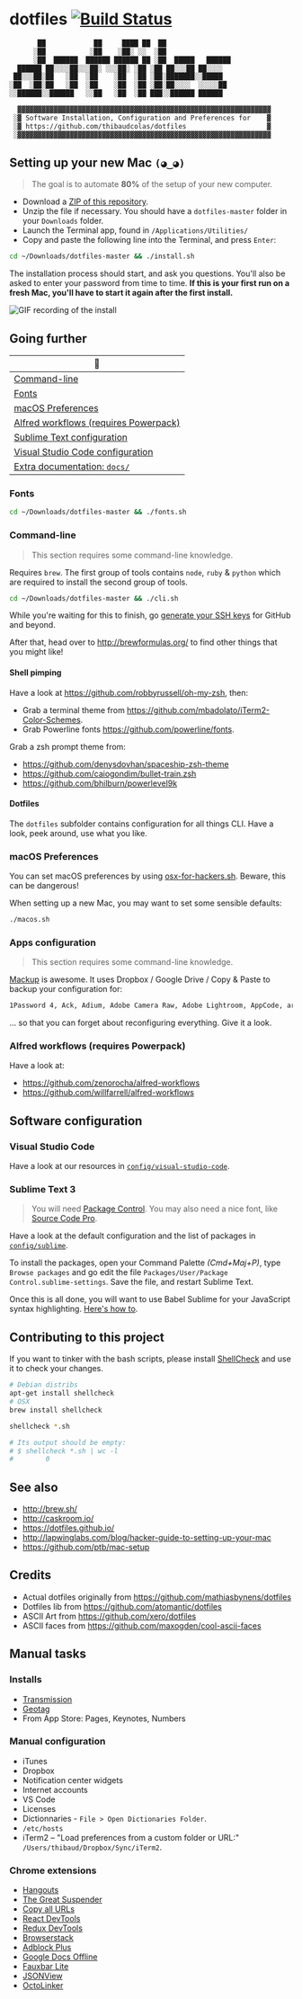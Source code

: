 # dotfiles [![Build Status](https://img.shields.io/travis/thibaudcolas/dotfiles.svg?style=flat-square)](https://travis-ci.org/thibaudcolas/dotfiles)

```txt
       ██            ██     ████ ██  ██
      ░██           ░██    ░██░ ░░  ░██
      ░██  ██████  ██████ ██████ ██ ░██  █████   ██████
  ██████ ██░░░░██░░░██░ ░░░██░ ░██ ░██ ██░░░██ ██░░░░
 ██░░░██░██   ░██  ░██    ░██  ░██ ░██░███████░░█████
░██  ░██░██   ░██  ░██    ░██  ░██ ░██░██░░░░  ░░░░░██
░░██████░░██████   ░░██   ░██  ░██ ███░░██████ ██████

  ▓▓▓▓▓▓▓▓▓▓▓▓▓▓▓▓▓▓▓▓▓▓▓▓▓▓▓▓▓▓▓▓▓▓▓▓▓▓▓▓▓▓▓▓▓▓▓▓▓▓▓▓▓▓▓▓▓▓▓▓▓▓▓
 ░▓ Software Installation, Configuration and Preferences for    ▓
 ░▓ https://github.com/thibaudcolas/dotfiles                    ▓
 ░▓▓▓▓▓▓▓▓▓▓▓▓▓▓▓▓▓▓▓▓▓▓▓▓▓▓▓▓▓▓▓▓▓▓▓▓▓▓▓▓▓▓▓▓▓▓▓▓▓▓▓▓▓▓▓▓▓▓▓▓▓▓▓
```

## Setting up your new Mac `(◕‿◕)`

> The goal is to automate **80%** of the setup of your new computer.

* Download a [ZIP of this repository](https://github.com/thibaudcolas/dotfiles/archive/master.zip).
* Unzip the file if necessary. You should have a `dotfiles-master` folder in your `Downloads` folder.
* Launch the Terminal app, found in `/Applications/Utilities/`
* Copy and paste the following line into the Terminal, and press `Enter`:

```bash
cd ~/Downloads/dotfiles-master && ./install.sh
```

The installation process should start, and ask you questions. You'll also be asked to enter your password from time to time. **If this is your first run on a fresh Mac, you'll have to start it again after the first install.**

![GIF recording of the install](docs/install-recording.gif)

## Going further

| :book:                                                                        |
| ----------------------------------------------------------------------------- |
| [Command-line](#command-line)                                                 |
| [Fonts](#fonts)                                                               |
| [macOS Preferences](#macos-preferences)                                       |
| [Alfred workflows (requires Powerpack)](#alfred-workflows-requires-powerpack) |
| [Sublime Text configuration](#sublime-text-3)                                 |
| [Visual Studio Code configuration](/config/visual-studio-code/)               |
| [Extra documentation: `docs/`](docs/)                                         |

### Fonts

```bash
cd ~/Downloads/dotfiles-master && ./fonts.sh
```

### Command-line

> This section requires some command-line knowledge.

Requires `brew`. The first group of tools contains `node`, `ruby` & `python` which are required to install the second group of tools.

```bash
cd ~/Downloads/dotfiles-master && ./cli.sh
```

While you're waiting for this to finish, go [generate your SSH keys](https://help.github.com/articles/generating-ssh-keys/) for GitHub and beyond.

After that, head over to http://brewformulas.org/ to find other things that you might like!

#### Shell pimping

Have a look at https://github.com/robbyrussell/oh-my-zsh, then:

* Grab a terminal theme from https://github.com/mbadolato/iTerm2-Color-Schemes.
* Grab Powerline fonts https://github.com/powerline/fonts.

Grab a zsh prompt theme from:

* https://github.com/denysdovhan/spaceship-zsh-theme
* https://github.com/caiogondim/bullet-train.zsh
* https://github.com/bhilburn/powerlevel9k

#### Dotfiles

The `dotfiles` subfolder contains configuration for all things CLI. Have a look, peek around, use what you like.

### macOS Preferences

You can set macOS preferences by using [osx-for-hackers.sh](https://gist.github.com/brandonb927/3195465). Beware, this can be dangerous!

When setting up a new Mac, you may want to set some sensible defaults:

```bash
./macos.sh
```

### Apps configuration

> This section requires some command-line knowledge.

[Mackup](https://github.com/lra/mackup) is awesome. It uses Dropbox / Google Drive / Copy & Paste to backup your configuration for:

```txt
1Password 4, Ack, Adium, Adobe Camera Raw, Adobe Lightroom, AppCode, aria2c, Arara, Artistic Style, Arm, asciinema, Aspell, Atom, AusKey, Autokey, Awareness, AWS Command Line Interface, Microsoft Azure CLI, Bartender, Bash it, Bash, BetterSnapTool, BetterTouchTool, BibDesk, Billings Pro Server Admin, Bitchx, Boto, Brackets, Bundler, Byobu, Caffeine, Cartographica, Charles, Chef, Chicken, Clementine, ClipMenu, CloudApp, Coda 2... and more
```

... so that you can forget about reconfiguring everything. Give it a look.

### Alfred workflows (requires Powerpack)

Have a look at:

* https://github.com/zenorocha/alfred-workflows
* https://github.com/willfarrell/alfred-workflows

## Software configuration

### Visual Studio Code

Have a look at our resources in [`config/visual-studio-code`](config/visual-studio-code).

### Sublime Text 3

> You will need [Package Control](https://packagecontrol.io/). You may also need a nice font, like [Source Code Pro](https://github.com/adobe-fonts/source-code-pro).

Have a look at the default configuration and the list of packages in [`config/sublime`](config/sublime).

To install the packages, open your Command Palette _(Cmd+Maj+P)_, type `Browse packages` and go edit the file `Packages/User/Package Control.sublime-settings`. Save the file, and restart Sublime Text.

Once this is all done, you will want to use Babel Sublime for your JavaScript syntax highlighting. [Here's how to](https://github.com/babel/babel-sublime#setting-as-the-default-syntax).

## Contributing to this project

If you want to tinker with the bash scripts, please install [ShellCheck](https://github.com/koalaman/shellcheck) and use it to check your changes.

```bash
# Debian distribs
apt-get install shellcheck
# OSX
brew install shellcheck

shellcheck *.sh

# Its output should be empty:
# $ shellcheck *.sh | wc -l
#        0
```

## See also

* http://brew.sh/
* http://caskroom.io/
* https://dotfiles.github.io/
* http://lapwinglabs.com/blog/hacker-guide-to-setting-up-your-mac
* https://github.com/ptb/mac-setup

## Credits

* Actual dotfiles originally from https://github.com/mathiasbynens/dotfiles
* Dotfiles lib from https://github.com/atomantic/dotfiles
* ASCII Art from https://github.com/xero/dotfiles
* ASCII faces from https://github.com/maxogden/cool-ascii-faces

## Manual tasks

### Installs

* [Transmission](https://transmissionbt.com/)
* [Geotag](http://geotag.sourceforge.net/)
* From App Store: Pages, Keynotes, Numbers

### Manual configuration

* iTunes
* Dropbox
* Notification center widgets
* Internet accounts
* VS Code
* Licenses
* Dictionnaries - `File > Open Dictionaries Folder`.
* `/etc/hosts`
* iTerm2 – "Load preferences from a custom folder or URL:" `/Users/thibaud/Dropbox/Sync/iTerm2`.

### Chrome extensions

* [Hangouts](https://chrome.google.com/webstore/detail/google-hangouts/nckgahadagoaajjgafhacjanaoiihapd?hl=en-US)
* [The Great Suspender](https://chrome.google.com/webstore/detail/the-great-suspender/klbibkeccnjlkjkiokjodocebajanakg?hl=en-US)
* [Copy all URLs](https://chrome.google.com/webstore/detail/copy-all-urls/djdmadneanknadilpjiknlnanaolmbfk?hl=en-US)
* [React DevTools](https://chrome.google.com/webstore/detail/react-developer-tools/fmkadmapgofadopljbjfkapdkoienihi?hl=en-US)
* [Redux DevTools](https://chrome.google.com/webstore/detail/redux-devtools/lmhkpmbekcpmknklioeibfkpmmfibljd?hl=en-US)
* [Browserstack](https://chrome.google.com/webstore/detail/browserstack/nkihdmlheodkdfojglpcjjmioefjahjb?hl=en)
* [Adblock Plus](https://adblockplus.org/)
* [Google Docs Offline](https://chrome.google.com/webstore/detail/google-docs-offline/ghbmnnjooekpmoecnnnilnnbdlolhkhi)
* [Fauxbar Lite](https://chrome.google.com/webstore/detail/fauxbar-lite/bfimmnpbjccjihohjkimphfmmebffbmk)
* [JSONView](https://chrome.google.com/webstore/detail/jsonview/chklaanhfefbnpoihckbnefhakgolnmc)
* [OctoLinker](https://chrome.google.com/webstore/detail/octolinker/jlmafbaeoofdegohdhinkhilhclaklkp)
